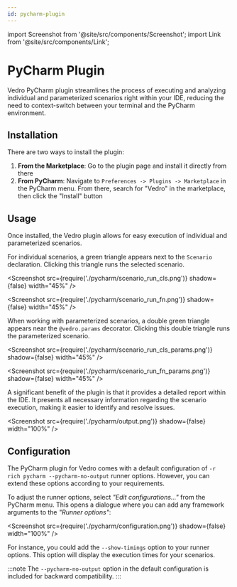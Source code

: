 ```yaml
---
id: pycharm-plugin
---
```


import Screenshot from '@site/src/components/Screenshot';
import Link from '@site/src/components/Link';

# PyCharm Plugin

<Link to="https://plugins.jetbrains.com/plugin/18227-vedro">Vedro PyCharm plugin</Link> streamlines the process of executing and analyzing individual and parameterized scenarios right within your IDE, reducing the need to context-switch between your terminal and the PyCharm environment.

## Installation

There are two ways to install the plugin:
1. **From the Marketplace**: Go to the <Link to="https://plugins.jetbrains.com/plugin/18227-vedro">plugin page</Link> and install it directly from there
2. **From PyCharm**: Navigate to `Preferences -> Plugins -> Marketplace` in the PyCharm menu. From there, search for "Vedro" in the marketplace, then click the "Install" button

## Usage

Once installed, the Vedro plugin allows for easy execution of individual and parameterized scenarios.

For individual scenarios, a green triangle appears next to the `Scenario` declaration. Clicking this triangle runs the selected scenario.

<Screenshot src={require('./pycharm/scenario_run_cls.png')} shadow={false} width="45%" />

<Screenshot src={require('./pycharm/scenario_run_fn.png')} shadow={false} width="45%" />

When working with parameterized scenarios, a double green triangle appears near the `@vedro.params` decorator. Clicking this double triangle runs the parameterized scenario.

<Screenshot src={require('./pycharm/scenario_run_cls_params.png')} shadow={false} width="45%" />

<Screenshot src={require('./pycharm/scenario_run_fn_params.png')} shadow={false} width="45%" />

A significant benefit of the plugin is that it provides a detailed report within the IDE. It presents all necessary information regarding the scenario execution, making it easier to identify and resolve issues.

<Screenshot src={require('./pycharm/output.png')} shadow={false} width="100%" />

## Configuration

The PyCharm plugin for Vedro comes with a default configuration of `-r rich pycharm --pycharm-no-output` runner options. However, you can extend these options according to your requirements.

To adjust the runner options, select _"Edit configurations…"_ from the PyCharm menu. This opens a dialogue where you can add any framework arguments to the _"Runner options"_:

<Screenshot src={require('./pycharm/configuration.png')} shadow={false} width="100%" />

For instance, you could add the `--show-timings` option to your runner options. This option will display the execution times for your scenarios.

:::note
The `--pycharm-no-output` option in the default configuration is included for backward compatibility.
:::
